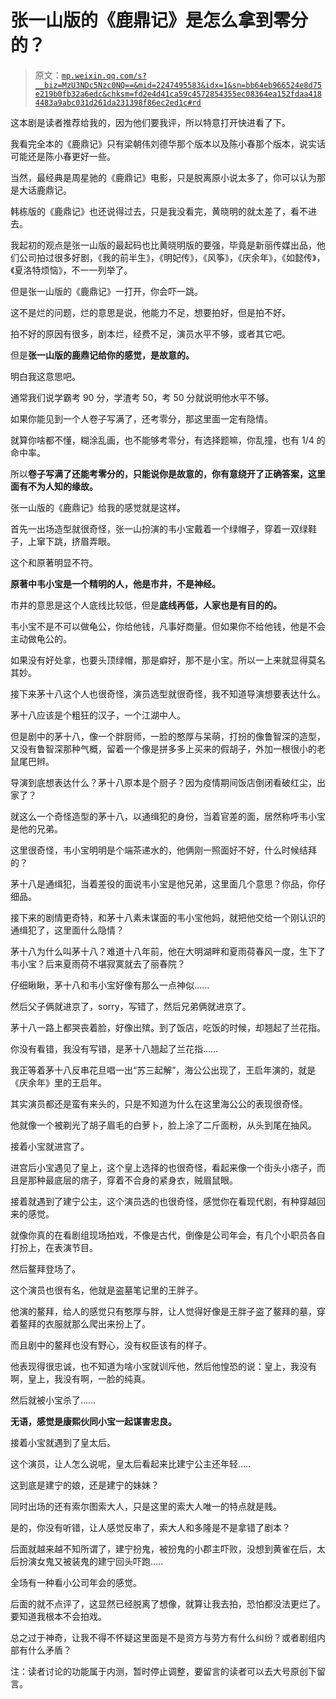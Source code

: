 # 张一山版的《鹿鼎记》是怎么拿到零分的？

> 原文：[`mp.weixin.qq.com/s?__biz=MzU3NDc5Nzc0NQ==&mid=2247495583&idx=1&sn=bb64eb966524e8d75e219b0fb32a6edc&chksm=fd2e4d41ca59c4572854355ec08364ea152fdaa4184483a9abc031d261da231398f86ec2ed1c#rd`](http://mp.weixin.qq.com/s?__biz=MzU3NDc5Nzc0NQ==&mid=2247495583&idx=1&sn=bb64eb966524e8d75e219b0fb32a6edc&chksm=fd2e4d41ca59c4572854355ec08364ea152fdaa4184483a9abc031d261da231398f86ec2ed1c#rd)

这本剧是读者推荐给我的，因为他们要我评，所以特意打开快进看了下。 

我看完全本的《鹿鼎记》只有梁朝伟刘德华那个版本以及陈小春那个版本，说实话可能还是陈小春更好一些。 

当然，最经典是周星驰的《鹿鼎记》电影，只是脱离原小说太多了，你可以认为那是大话鹿鼎记。 

韩栋版的《鹿鼎记》也还说得过去，只是我没看完，黄晓明的就太差了，看不进去。

我起初的观点是张一山版的最起码也比黄晓明版的要强，毕竟是新丽传媒出品，他们公司拍过很多好剧，《我的前半生》，《明妃传》，《风筝》，《庆余年》，《如懿传》，《夏洛特烦恼》，不一一列举了。

但是张一山版的《鹿鼎记》一打开，你会吓一跳。 

这不是烂的问题，烂的意思是说，他能力不足，想要拍好，但是拍不好。 

拍不好的原因有很多，剧本烂，经费不足，演员水平不够，或者其它吧。

但是**张一山版的鹿鼎记给你的感觉，是故意的。** 

明白我这意思吧。

通常我们说学霸考 90 分，学渣考 50，考 50 分就说明他水平不够。

如果你能见到一个人卷子写满了，还考零分，那这里面一定有隐情。 

就算你啥都不懂，糊涂乱画，也不能够考零分，有选择题嘛，你乱撞，也有 1/4 的命中率。

所以**卷子写满了还能考零分的，只能说你是故意的，你有意绕开了正确答案，这里面有不为人知的缘故。** 

张一山版的《鹿鼎记》给我的感觉就是这样。

首先一出场造型就很奇怪，张一山扮演的韦小宝戴着一个绿帽子，穿着一双绿鞋子，上窜下跳，挤眉弄眼。 

这个和原著明显不符。 

**原著中韦小宝是一个精明的人，他是市井，不是神经。**

市井的意思是这个人底线比较低，但是**底线再低，人家也是有目的的。** 

韦小宝不是不可以做龟公，你给他钱，凡事好商量。但如果你不给他钱，他是不会主动做龟公的。 

如果没有好处拿，也要头顶绿帽，那是癖好，那不是小宝。所以一上来就显得莫名其妙。 

接下来茅十八这个人也很奇怪，演员选型就很奇怪，我不知道导演想要表达什么。 

茅十八应该是个粗狂的汉子，一个江湖中人。

但是剧中的茅十八，像一个胖厨师，一脸的憨厚与呆萌，打扮的像鲁智深的造型，又没有鲁智深那种气概，留着一个像是拼多多上买来的假胡子，外加一根很小的老鼠尾巴辫。

导演到底想表达什么？茅十八原本是个厨子？因为疫情期间饭店倒闭看破红尘，出家了？ 

就这么一个奇怪造型的茅十八，以通缉犯的身份，当着官差的面，居然称呼韦小宝是他的兄弟。

这里很奇怪，韦小宝明明是个端茶递水的，他俩刚一照面好不好，什么时候结拜的？

茅十八是通缉犯，当着差役的面说韦小宝是他兄弟，这里面几个意思？你品，你仔细品。 

接下来的剧情更奇特，和茅十八素未谋面的韦小宝他妈，就把他交给一个刚认识的通缉犯了，这里面什么隐情？

茅十八为什么叫茅十八？难道十八年前，他在大明湖畔和夏雨荷春风一度，生下了韦小宝？后来夏雨荷不堪寂寞就去了丽春院？

仔细瞅瞅，茅十八和韦小宝好像有那么一点神似...... 

然后父子俩就进京了，sorry，写错了，然后兄弟俩就进京了。 

茅十八一路上都哭丧着脸，好像出殡。到了饭店，吃饭的时候，却翘起了兰花指。 

你没有看错，我没有写错，是茅十八翘起了兰花指...... 

我正等着茅十八反串花旦唱一出“苏三起解”，海公公出现了，王启年演的，就是《庆余年》里的王启年。

其实演员都还是蛮有来头的，只是不知道为什么在这里海公公的表现很奇怪。 

他就像一个被剃光了胡子眉毛的白萝卜，脸上涂了二斤面粉，从头到尾在抽风。 

接着小宝就进宫了。 

进宫后小宝遇见了皇上，这个皇上选择的也很奇怪，看起来像一个街头小痞子，而且是那种最底层的痞子，穿着不合身的紧身衣，贼眉鼠眼。

接着就遇到了建宁公主，这个演员选的也很奇怪，感觉你在看现代剧，有种穿越回来的感觉。

就像你真的在看剧组现场拍戏，不像是古代，倒像是公司年会，有几个小职员各自打扮上，在表演节目。

然后鳌拜登场了。 

这个演员也很有名，他就是盗墓笔记里的王胖子。 

他演的鳌拜，给人的感觉只有憨厚与胖，让人觉得好像是王胖子盗了鳌拜的墓，穿着鳌拜的衣服就那么爬出来扮上了。

而且剧中的鳌拜也没有野心，没有权臣该有的样子。 

他表现得很忠诚，也不知道为啥小宝就训斥他，然后他惶恐的说：皇上，我没有啊，皇上，我没有啊，一脸的纯真。

然后就被小宝杀了......

**无语，感觉是康熙伙同小宝一起谋害忠良。**

接着小宝就遇到了皇太后。 

这个演员，让人怎么说呢，皇太后看起来比建宁公主还年轻.....

这到底是建宁的娘，还是建宁的妹妹？ 

同时出场的还有索尔图索大人，只是这里的索大人唯一的特点就是贱。 

是的，你没有听错，让人感觉反串了，索大人和多隆是不是拿错了剧本？ 

后面就越来越不知所谓了，建宁扮鬼，被扮鬼的小郡主吓败，没想到黄雀在后，太后扮演女鬼又被装鬼的建宁回头吓跑..... 

全场有一种看小公司年会的感觉。

后面的就不点评了，这显然已经脱离了想像，就算让我去拍，恐怕都没法更烂了。要知道我根本不会拍戏。

总之过于神奇，让我不得不怀疑这里面是不是资方与劳方有什么纠纷？或者剧组内部有什么矛盾？

注：读者讨论的功能属于内测，暂时停止调整，要留言的读者可以去大号原创下留言。